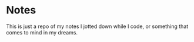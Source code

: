 # Notes
This is just a repo of my notes I jotted down while I code, or something that comes to mind in my dreams.
